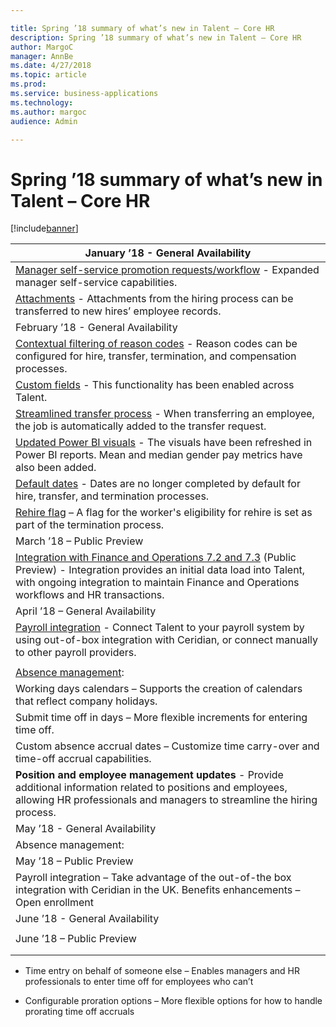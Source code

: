 ```yaml
---

title: Spring ’18 summary of what’s new in Talent – Core HR
description: Spring ’18 summary of what’s new in Talent – Core HR
author: MargoC
manager: AnnBe
ms.date: 4/27/2018
ms.topic: article
ms.prod: 
ms.service: business-applications
ms.technology: 
ms.author: margoc
audience: Admin

---
```

#  Spring ’18 summary of what’s new in Talent – Core HR




[!include[banner](../../../includes/banner.md)]

| January ’18 - General Availability                                                                                                                                                                                                 |
|--------------------------------------------------------------------------------------------------------------------------------------------------------------------------------------------------------------------------------------------------------|
| [Manager self-service promotion requests/workflow](_Manager_self-service_1) - Expanded manager self-service capabilities.                                                                                                                             |
| [Attachments](attachments.md) - Attachments from the hiring process can be transferred to new hires’ employee records.                                                                                                                                  |
| February ’18 - General Availability                                                                                                                                                                                                                    |
| [Contextual filtering of reason codes](contextual-filtering-reason-codes.md) - Reason codes can be configured for hire, transfer, termination, and compensation processes.                                                                                      |
| [Custom fields](custom-fields.md) - This functionality has been enabled across Talent.                                                                                                                                                                  |
| [Streamlined transfer process](streamlined-transfer-process.md) - When transferring an employee, the job is automatically added to the transfer request.                                                                                                 |
| [Updated Power BI visuals](updated-power-bi-visuals.md) - The visuals have been refreshed in Power BI reports. Mean and median gender pay metrics have also been added.                                                                                         |
| [Default dates](default-dates.md) - Dates are no longer completed by default for hire, transfer, and termination processes.                                                                                                                             |
| [Rehire flag](rehire-flag.md) – A flag for the worker's eligibility for rehire is set as part of the termination process.                                                                                                                               |
| March ’18 – Public Preview                                                                                                                                                                                                                             |
| [Integration with Finance and Operations 7.2 and 7.3](integration-finance-operations-7-2-7-3-public-preview.md) (Public Preview) - Integration provides an initial data load into Talent, with ongoing integration to maintain Finance and Operations workflows and HR transactions. |
| April ’18 – General Availability                                                                                                                                                                                                                       |
| [Payroll integration](_Payroll_integration/pPayroll_data) - Connect Talent to your payroll system by using out-of-box integration with Ceridian, or connect manually to other payroll providers.                                                      |
|                                                                                                                                                                                                                                                        |
| [Absence management](absence-management.md):                                                                                                                                                                                                            |
| Working days calendars – Supports the creation of calendars that reflect company holidays.                                                                                                                                                             |
| Submit time off in days – More flexible increments for entering time off.                                                                                                                                                                              |
| Custom absence accrual dates – Customize time carry-over and time-off accrual capabilities.                                                                                                                                                            |
| **Position and employee management updates** - Provide additional information related to positions and employees, allowing HR professionals and managers to streamline the hiring process.                                                             |
| May ’18 - General Availability                                                                                                                                                                                                                         |
| Absence management:                                                                                                                                                                                                                                    |
| May ’18 – Public Preview                                                                                                                                                                                                                               |
| Payroll integration – Take advantage of the out-of-the box integration with Ceridian in the UK. Benefits enhancements – Open enrollment                                                                                                                |
| June ’18 - General Availability                                                                                                                                                                                                                        |
|                                                                                                                                                                                                                                                        |
| June ’18 – Public Preview                                                                                                                                                                                                                              |
|                                                                                                                                                                                                                                                        |
|                                                                                                                                                                                                                                                        |

-   Time entry on behalf of someone else – Enables managers and HR professionals
    to enter time off for employees who can’t

-   Configurable proration options – More flexible options for how to handle
    prorating time off accruals
